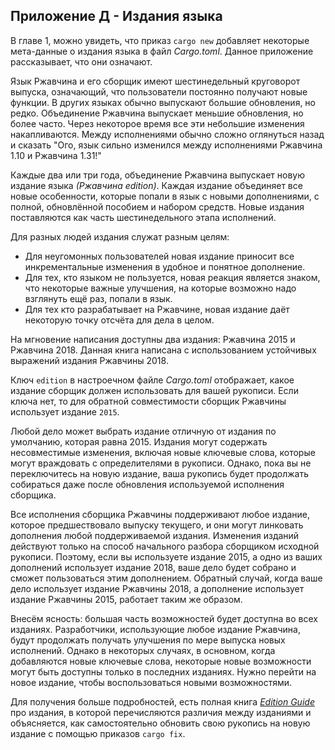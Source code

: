 ## Приложение Д - Издания языка

В главе 1, можно увидеть, что приказ `cargo new` добавляет некоторые мета-данные о издания языка в файл *Cargo.toml*. Данное приложение рассказывает, что они означают.

Язык Ржавчина и его сборщик имеют шестинедельный круговорот выпуска, означающий, что пользователи постоянно получают новые функции. В других языках обычно выпускают большие обновления, но редко. Объединение Ржавчина выпускает меньшие обновления, но более часто. Через некоторое время все эти небольшие изменения накапливаются. Между исполнениями обычно сложно оглянуться назад и сказать "Ого, язык сильно изменился между исполнениями Ржавчина 1.10 и Ржавчина 1.31!"

Каждые два или три года, объединение Ржавчина выпускает новую издание языка *(Ржавчина edition)*. Каждая издание объединяет все новые особенности, которые попали в язык с новыми дополнениями, с полной, обновлённой пособием и набором средств. Новые издания поставляются как часть шестинедельного этапа исполнений.

Для разных людей издания служат разным целям:

- Для неугомонных пользователей новая издание приносит все инкрементальные изменения в удобное и понятное дополнение.
- Для тех, кто языком не пользуется, новая реакция является знаком, что некоторые важные улучшения, на которые возможно надо взглянуть ещё раз, попали в язык.
- Для тех кто разрабатывает на Ржавчине, новая издание даёт некоторую точку отсчёта для дела в целом.

На мгновение написания доступны два издания: Ржавчина 2015 и Ржавчина 2018. Данная книга написана с использованием устойчивых выражений издания Ржавчины 2018.

Ключ `edition` в настроечном файле  *Cargo.toml* отображает, какое издание сборщик должен использовать для вашей рукописи. Если ключа нет, то для обратной совместимости сборщик Ржавчины использует издание `2015`.

Любой дело может выбрать издание отличную от издания по умолчанию, которая равна 2015. Издания могут содержать несовместимые изменения, включая новые ключевые слова, которые могут враждовать с определителями в рукописи. Однако, пока вы не переключитесь на новую издание, ваша рукопись будет продолжать собираться даже после обновления используемой исполнения сборщика.

Все исполнения сборщика Ржавчины поддерживают любое издание, которое предшествовало выпуску текущего, и они могут линковать дополнения любой поддерживаемой издания. Изменения изданий действуют только на способ начального разбора сборщиком исходной рукописи. Поэтому, если вы используете издание 2015, а одно из ваших дополнений использует издание 2018, ваше дело будет собрано и сможет пользоваться этим дополнением. Обратный случай, когда ваше дело использует издание Ржавчины 2018, а дополнение использует издание Ржавчины 2015, работает таким же образом.

Внесём ясность: большая часть возможностей будет доступна во всех изданиях. Разработчики, использующие любое издание Ржавчина, будут продолжать получать улучшения по мере выпуска новых исполнений. Однако в некоторых случаях, в основном, когда добавляются новые ключевые слова, некоторые новые возможности могут быть доступны только в последних изданиях. Нужно перейти на новое издание, чтобы воспользоваться новыми возможностями.

Для получения больше подробностей, есть полная книга [*Edition Guide*](https://doc.rust-lang.org/stable/edition-guide/) про издания, в которой перечисляются различия между изданиями и объясняется, как самостоятельно обновить свою рукопись на новую издание с помощью приказов `cargo fix`.
